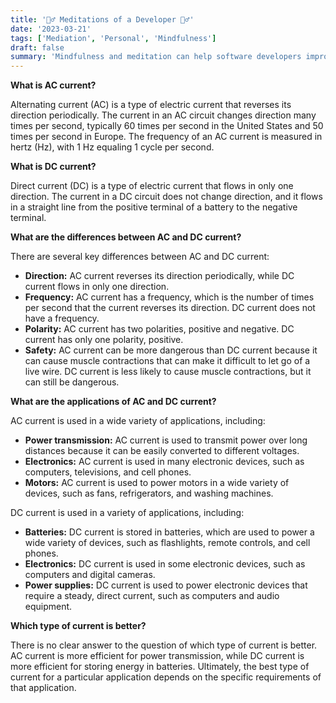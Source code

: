 ```yaml
---
title: '🧘‍♂️ Meditations of a Developer 🧘‍♂️'
date: '2023-03-21'
tags: ['Mediation', 'Personal', 'Mindfulness']
draft: false
summary: 'Mindfulness and meditation can help software developers improve their focus, concentration, creativity, and stress levels.'
---
```


**What is AC current?**

Alternating current (AC) is a type of electric current that reverses its direction periodically. The current in an AC circuit changes direction many times per second, typically 60 times per second in the United States and 50 times per second in Europe. The frequency of an AC current is measured in hertz (Hz), with 1 Hz equaling 1 cycle per second.

**What is DC current?**

Direct current (DC) is a type of electric current that flows in only one direction. The current in a DC circuit does not change direction, and it flows in a straight line from the positive terminal of a battery to the negative terminal.

**What are the differences between AC and DC current?**

There are several key differences between AC and DC current:

* **Direction:** AC current reverses its direction periodically, while DC current flows in only one direction.
* **Frequency:** AC current has a frequency, which is the number of times per second that the current reverses its direction. DC current does not have a frequency.
* **Polarity:** AC current has two polarities, positive and negative. DC current has only one polarity, positive.
* **Safety:** AC current can be more dangerous than DC current because it can cause muscle contractions that can make it difficult to let go of a live wire. DC current is less likely to cause muscle contractions, but it can still be dangerous.

**What are the applications of AC and DC current?**

AC current is used in a wide variety of applications, including:

* **Power transmission:** AC current is used to transmit power over long distances because it can be easily converted to different voltages.
* **Electronics:** AC current is used in many electronic devices, such as computers, televisions, and cell phones.
* **Motors:** AC current is used to power motors in a wide variety of devices, such as fans, refrigerators, and washing machines.

DC current is used in a variety of applications, including:

* **Batteries:** DC current is stored in batteries, which are used to power a wide variety of devices, such as flashlights, remote controls, and cell phones.
* **Electronics:** DC current is used in some electronic devices, such as computers and digital cameras.
* **Power supplies:** DC current is used to power electronic devices that require a steady, direct current, such as computers and audio equipment.

**Which type of current is better?**

There is no clear answer to the question of which type of current is better. AC current is more efficient for power transmission, while DC current is more efficient for storing energy in batteries. Ultimately, the best type of current for a particular application depends on the specific requirements of that application.